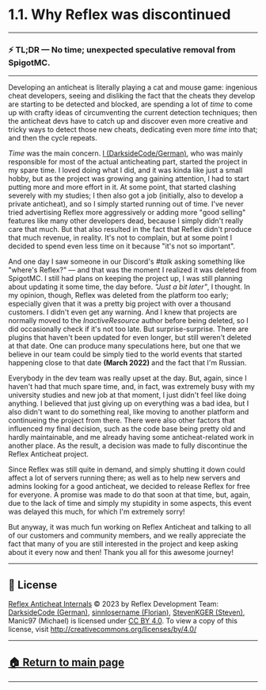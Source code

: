 # 1.1. Why Reflex was discontinued

---
### ⚡️ TL;DR — No time; unexpected speculative removal from SpigotMC.
---

Developing an anticheat is literally playing a cat and mouse game: ingenious cheat developers, seeing and disliking the fact that the cheats they develop are starting to be detected and blocked, are spending a lot of *time* to come up with crafty ideas of circumventing the current detection techniques; then the anticheat devs have to catch up and discover even more creative and tricky ways to detect those new cheats, dedicating even more *time* into that; and then the cycle repeats.

*Time* was the main concern. [I (DarksideCode/German)][dev-german], who was mainly responsible for most of the actual anticheating part, started the project in my spare time. I loved doing what I did, and it was kinda like just a small hobby, but as the project was growing ang gaining attention, I had to start putting more and more effort in it. At some point, that started clashing severely with my studies; I then also got a job (initially, also to develop a private anticheat), and so I simply started running out of time. I've never tried advertising Reflex more aggressively or adding more "good selling" features like many other developers dead, because I simply didn't really care that much. But that also resulted in the fact that Reflex didn't produce that much revenue, in reality. It's not to complain, but at some point I decided to spend even less time on it because "it's not so important". 

And one day I saw someone in our Discord's *#talk* asking something like "where's Reflex?" — and that was the moment I realized it was deleted from SpigotMC. I still had plans on keeping the project up, I was still planning about updating it some time, the day before. *"Just a bit later"*, I thought. In my opinion, though, Reflex was deleted from the platform too early; especially given that it was a pretty big project with over a thousand customers. I didn't even get any warning. And I knew that projects are normally moved to the *InactiveResource* author before being deleted, so I did occasionally check if it's not too late. But surprise-surprise. There are plugins that haven't been updated for even longer, but still weren't deleted at that date. One can produce many speculations here, but one that we believe in our team could be simply tied to the world events that started happening close to that date **(March 2022)** and the fact that I'm Russian.

Everybody in the dev team was really upset at the day. But, again, since I haven't had that much spare time, and, in fact, was extremely busy with my university studies and new job at that moment, I just didn't feel like doing anything. I believed that just giving up on everything was a bad idea, but I also didn't want to do something real, like moving to another platform and continueing the project from there. There were also other factors that influenced my final decision, such as the code base being pretty old and hardly maintainable, and me already having some anticheat-related work in another place. As the result, a decision was made to fully discontinue the Reflex Anticheat project.

Since Reflex was still quite in demand, and simply shutting it down could affect a lot of servers running there; as well as to help new servers and admins looking for a good anticheat, we decided to release Reflex for free for everyone. A promise was made to do that soon at that time, but, again, due to the lack of time and simply my stupidity in some aspects, this event was delayed this much, for which I'm extremely sorry!

But anyway, it was much fun working on Reflex Anticheat and talking to all of our customers and community members, and we really appreciate the fact that many of you are still interested in the project and keep asking about it every now and then! Thank you all for this awesome journey!






---

## 📄 License

[Reflex Anticheat Internals][reflex-anticheat-internals] © 2023 by Reflex Development Team: [DarksideCode (German)][dev-german], [sinnlosername (Florian)][dev-florian], [StevenKGER (Steven)][dev-steven], Manic97 (Michael) is licensed under [CC BY 4.0][license]. To view a copy of this license, visit http://creativecommons.org/licenses/by/4.0/

[license]: http://creativecommons.org/licenses/by/4.0

[reflex-anticheat-internals]: https://github.com/MeGysssTaa/reflex-anticheat-internals

[dev-german]: https://github.com/MeGysssTaa

[dev-florian]: https://github.com/sinnlosername

[dev-steven]: https://github.com/StevenKGER

---

## [🏠 Return to main page][reflex-anticheat-internals]

---


